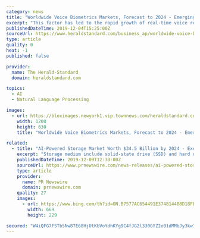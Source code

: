 ```yaml
---
category: news
title: "Worldwide Voice Biometrics Markets, Forecast to 2024 - Emerging Lucrative Opportunities Within the BFSI Vertical - ResearchAndMarkets.com"
excerpt: "This factor has led to the rapid growth of real-time voice recognition-based biometric solutions. Voice recognition is being extensively used in Banks and Call Centers to prevent frauds. Several players like Verint have developed solutions that use voice biometrics to verify callers in real-time passively, without the use of any password making ..."
publishedDateTime: 2019-12-04T15:25:00Z
sourceUrl: https://www.heraldstandard.com/business_ap/worldwide-voice-biometrics-markets-forecast-to---emerging-lucrative/article_21c93d95-3d52-55a4-909c-12671d1c05f9.html
type: article
quality: 0
heat: -1
published: false

provider:
  name: The Herald-Standard
  domain: heraldstandard.com

topics:
  - AI
  - Natural Language Processing

images:
  - url: https://bloximages.newyork1.vip.townnews.com/heraldstandard.com/content/tncms/custom/image/9fc2a2c6-5890-11e5-bdf5-47a82848b584.jpg
    width: 1200
    height: 630
    title: "Worldwide Voice Biometrics Markets, Forecast to 2024 - Emerging Lucrative Opportunities Within the BFSI Vertical - ResearchAndMarkets.com"

related:
  - title: "AI-Powered Storage Market Worth $34.5 Billion by 2024 - Exclusive Report by MarketsandMarkets™"
    excerpt: "Storage medium include solid-state drive (SSD) and hard disk drive (HDD). Other hardware includes processors, including CPU and GPU. NVIDIA (US), Intel (US), Micron (US), and Samsung (South Korea) are a few of the companies that develop hardware needed for AI applications. The segment is expected to continue to lead the AI-powered storage ..."
    publishedDateTime: 2019-12-09T12:30:00Z
    sourceUrl: https://www.prnewswire.com/news-releases/ai-powered-storage-market-worth-34-5-billion-by-2024--exclusive-report-by-marketsandmarkets-300971188.html
    type: article
    provider:
      name: PR Newswire
      domain: prnewswire.com
    quality: 27
    images:
      - url: https://www.bing.com/th?id=ON.B7577AC654491E374814408D18FBCD89
        width: 669
        height: 229

secured: "W4iQFG7FSTb5Nw87E68HjUtKbVoYdhKYg9C4fJG2l330GYZ2o01dMMbJy3kw7vMYHe7XbdZT8ucOAsvcQwP1bdff4SAuz7T6NSxPJgCKh6aJ5Udru4AOWA38WVbAbA/l9rTQghKd4vQIuSgv4KPY4jRfEAPKtb18bljNvuT9hMlAdu/QNcmu9eoQiM8TLfJkZCgkZVOeZKmVgZfmiJQdtrwD7i9LQ9tzmrvbclgunzVwbCNmsCMPDGv1l5mIuUyONBFC5lUi5Wx9lSZD44qesw==;gG9sjJWv86f6Duvhp4wOnA=="
---
```


